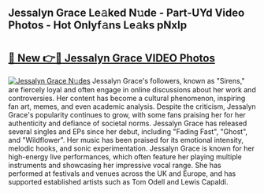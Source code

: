 ## Jessalyn Grace Le𝚊ked N𝚞de - Part-UYd Video Photos - Hot Onlyf𝚊ns Le𝚊ks pNxIp

# <h2><a href="http://ab55457.deff.icu/?id=Jessalyn+Grace">🔗 New 👉🔴 Jessalyn Grace VIDEO Photos</a></h2>

[![Jessalyn Grace N𝚞des](https://i.imgur.com/rIISA9y.gif)](http://ab55457.deff.icu/?id=Jessalyn+Grace)
Jessalyn Grace's followers, known as "Sirens," are fiercely loyal and often engage in online discussions about her work and controversies. Her content has become a cultural phenomenon, inspiring fan art, memes, and even academic analysis. Despite the criticism, Jessalyn Grace's popularity continues to grow, with some fans praising her for her authenticity and defiance of societal norms. Jessalyn Grace has released several singles and EPs since her debut, including "Fading Fast", "Ghost", and "Wildflower". Her music has been praised for its emotional intensity, melodic hooks, and sonic experimentation. Jessalyn Grace is known for her high-energy live performances, which often feature her playing multiple instruments and showcasing her impressive vocal range. She has performed at festivals and venues across the UK and Europe, and has supported established artists such as Tom Odell and Lewis Capaldi.
